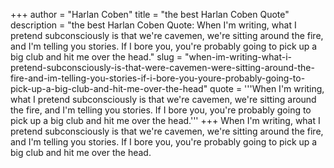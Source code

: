+++
author = "Harlan Coben"
title = "the best Harlan Coben Quote"
description = "the best Harlan Coben Quote: When I'm writing, what I pretend subconsciously is that we're cavemen, we're sitting around the fire, and I'm telling you stories. If I bore you, you're probably going to pick up a big club and hit me over the head."
slug = "when-im-writing-what-i-pretend-subconsciously-is-that-were-cavemen-were-sitting-around-the-fire-and-im-telling-you-stories-if-i-bore-you-youre-probably-going-to-pick-up-a-big-club-and-hit-me-over-the-head"
quote = '''When I'm writing, what I pretend subconsciously is that we're cavemen, we're sitting around the fire, and I'm telling you stories. If I bore you, you're probably going to pick up a big club and hit me over the head.'''
+++
When I'm writing, what I pretend subconsciously is that we're cavemen, we're sitting around the fire, and I'm telling you stories. If I bore you, you're probably going to pick up a big club and hit me over the head.
